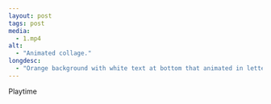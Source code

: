 ```yaml
---
layout: post
tags: post
media:
  - 1.mp4
alt:
  - "Animated collage."
longdesc:
  - "Orange background with white text at bottom that animated in letter by letter says 'Playtime Every Day'. At the top is a circle with a Kangaroo's face inside and jittering background shapes."
---
```

Playtime
